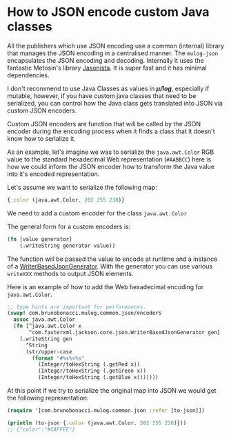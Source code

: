 # How to JSON encode custom Java classes

All the publishers which use JSON encoding use a common (internal)
library that manages the JSON encoding in a centralised manner.  The
`mulog-json` encapsulates the JSON encoding and decoding.  Internally
it uses the fantastic Metosin's library [Jasonista](https://github.com/metosin/jsonista).
It is super fast and it has minimal dependencies.

I don't recommend to use Java Classes as values in ***μ/log***,
especially if mutable, however, if you have custom java classes that
need to be serialized, you can control how the Java class gets
translated into JSON via custom JSON encoders.

Custom JSON encoders are function that will be called by the JSON
encoder during the encoding process when it finds a class that it
doesn't know how to serialize it.

As an example, let's imagine we was to serialize the `java.awt.Color`
RGB value to the standard hexadecimal Web representation (`#AABBCC`)
here is how we could inform the JSON encoder how to transform the
Java value into it's encoded representation.

Let's assume we want to serialize the following map:


``` Clojure
{:color (java.awt.Color. 202 255 238)}
```

We need to add a custom encoder for the class `java.awt.Color`

The general form for a custom encoders is:
``` Clojure
(fn [value generator]
    (.writeString generator value))
```

The function will be passed the value to encode at runtime
and a instance of a [WriterBasedJsonGenerator](https://fasterxml.github.io/jackson-core/javadoc/2.8/com/fasterxml/jackson/core/json/WriterBasedJsonGenerator.html).
With the generator you can use various `writeXXX` methods to
output JSON elements.

Here is an example of how to add the Web hexadecimal encoding for
`java.awt.Color`.

``` Clojure
;; type hints are important for performances.
(swap! com.brunobonacci.mulog.common.json/encoders
  assoc java.awt.Color
  (fn [^java.awt.Color x
       ^com.fasterxml.jackson.core.json.WriterBasedJsonGenerator gen]
    (.writeString gen
      ^String
      (str/upper-case
        (format "#%s%s%s"
          (Integer/toHexString (.getRed x))
          (Integer/toHexString (.getGreen x))
          (Integer/toHexString (.getBlue x)))))))
```

At this point if we try to serialize the original map into JSON we
would get the following representation:

``` Clojure
(require '[com.brunobonacci.mulog.common.json :refer [to-json]])

(println (to-json {:color (java.awt.Color. 202 255 238)}))
;; {"color":"#CAFFEE"}
```
